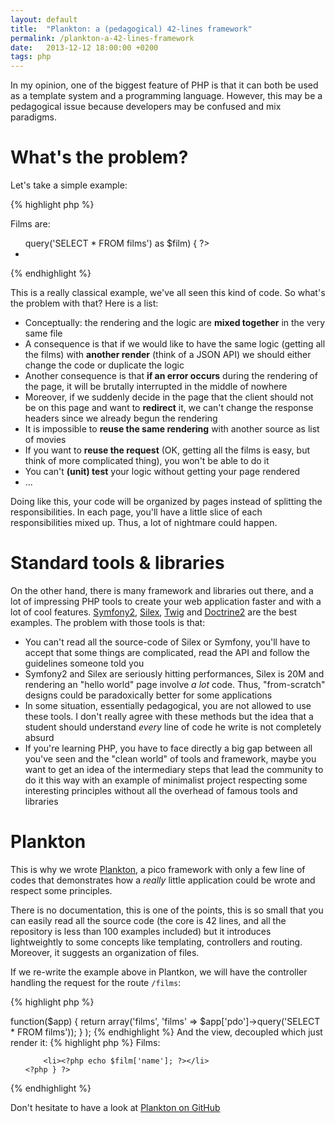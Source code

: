 ```yaml
---
layout: default
title:  "Plankton: a (pedagogical) 42-lines framework"
permalink: /plankton-a-42-lines-framework
date:   2013-12-12 18:00:00 +0200
tags: php
---
```


In my opinion, one of the biggest feature of PHP is that it can both be used as a template system and a programming language. However, this may be a pedagogical issue because developers may be confused and mix paradigms.

<!--more-->

# What's the problem?

Let's take a simple example:

{% highlight php %}
<?php
$pdo = include('connect.php');
?>
Films are:
<ul>
    <?php foreach ($pdo->query('SELECT * FROM films') as $film) { ?>
        <li><?php echo $film['name']; ?></li>
    <?php } ?>
</ul>
{% endhighlight %}

This is a really classical example, we've all seen this kind of code. So what's the problem with that? Here is a list:

* Conceptually: the rendering and the logic are **mixed together** in the very same file
* A consequence is that if we would like to have the same logic (getting all the films) with **another render** (think of a JSON API) we should either change the code or duplicate the logic
* Another consequence is that **if an error occurs** during the rendering of the page, it will be brutally interrupted in the middle of nowhere
* Moreover, if we suddenly decide in the page that the client should not be on this page and want to **redirect** it, we can't change the response headers since we already begun the rendering
* It is impossible to **reuse the same rendering** with another source as list of movies
* If you want to **reuse the request** (OK, getting all the films is easy, but think of more complicated thing), you won't be able to do it
* You can't **(unit) test** your logic without getting your page rendered
* ...

Doing like this, your code will be organized by pages instead of splitting the responsibilities. In each page, you'll have a little slice of each responsibilities mixed up. Thus, a lot of nightmare could happen.

# Standard tools & libraries

On the other hand, there is many framework and libraries out there, and a lot of impressing PHP tools to create your web application faster and with a lot of cool features. [Symfony2](http://www.symfony.com), [Silex](http://silex.sensiolabs.org/), [Twig](http://twig.sensiolabs.org/) and [Doctrine2](http://www.doctrine-project.org/) are the best examples. The problem with those tools is that:

* You can't read all the source-code of Silex or Symfony, you'll have to accept that some things are complicated, read the API and follow the guidelines someone told you
* Symfony2 and Silex are seriously hitting performances, Silex is 20M and rendering an "hello world" page involve *a lot* code. Thus, "from-scratch" designs could be paradoxically better for some applications
* In some situation, essentially pedagogical, you are not allowed to use these tools. I don't really agree with these methods but the idea that a student should understand *every* line of code he write is not 	completely absurd
* If you're learning PHP, you have to face directly a big gap between all you've seen and the "clean world" of tools and framework, maybe you want to get an idea of the intermediary steps that lead the community to do it this way with an example of minimalist project respecting some interesting principles without all the overhead of famous tools and libraries

# Plankton

This is why we wrote [Plankton](https://github.com/Gregwar/Plankton), a pico framework with only a few line of codes that demonstrates how a *really* little application could be wrote and respect some principles.

There is no documentation, this is one of the points, this is so small that you can easily read all the source code (the core is 42 lines, and all the repository is less than 100 examples included) but it introduces lightweightly to some concepts like templating, controllers and routing. Moreover, it suggests an organization of files.

If we re-write the example above in Plantkon, we will have the controller handling the request for the route `/films`:

{% highlight php %}
<?php  // controllers/films.php
return array(
    '/films' => function($app) {
        return array('films', 'films' =>
            $app['pdo']->query('SELECT * FROM films'));
    }
);
{% endhighlight %}

And the view, decoupled which just render it:

{% highlight php %}
<!-- views/films.php -->
Films:
<ul>
    <?php foreach ($films as $film) { ?>
        <li><?php echo $film['name']; ?></li>
    <?php } ?>
</ul>
{% endhighlight %}

Don't hesitate to have a look at [Plankton on GitHub](https://github.com/Gregwar/Plankton)
